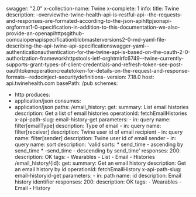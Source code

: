 swagger: "2.0"
x-collection-name: Twine
x-complete: 1
info:
  title: Twine
  description: -overviewthe-twine-health-api-is-restful-api--the-requests-and-responses-are-formated-according-to-the-json-apihttpjsonapi-orgformat1-0-specification-in-addition-to-this-documentation-we-also-provide-an-openapihttpsgithub-comoaiopenapispecificationblobmasterversions2-0-md-yaml-file-describing-the-api-twine-api-specificationswagger-yaml--authenticationauthentication-for-the-twine-api-is-based-on-the-oauth-2-0-authorization-frameworkhttpstools-ietf-orghtmlrfc6749--twine-currently-supports-grant-types-of-client-credentials-and-refresh-token-see-post-oauthtokenoperationcreatetoken-for-details-on-the-request-and-response-formats--redocinject-securitydefinitions-
  version: 7.18.0
host: api.twinehealth.com
basePath: /pub
schemes:
- http
produces:
- application/json
consumes:
- application/json
paths:
  /email_history:
    get:
      summary: List email histories
      description: Get a list of email histories
      operationId: fetchEmailHistories
      x-api-path-slug: email-history-get
      parameters:
      - in: query
        name: filter[emailType]
        description: Type of email
      - in: query
        name: filter[receiver]
        description: Twine user id of email recipient
      - in: query
        name: filter[sender]
        description: Twine user id of email sender
      - in: query
        name: sort
        description: 'valid sorts:  * send_time - ascending by send_time  * -send_time
          - descending by send_time'
      responses:
        200:
          description: OK
      tags:
      - Wearables
      - List
      - Email
      - Histories
  /email_history/{id}:
    get:
      summary: Get an email history
      description: Get an email history by id
      operationId: fetchEmailHistory
      x-api-path-slug: email-historyid-get
      parameters:
      - in: path
        name: id
        description: Email history identifier
      responses:
        200:
          description: OK
      tags:
      - Wearables
      - Email
      - History